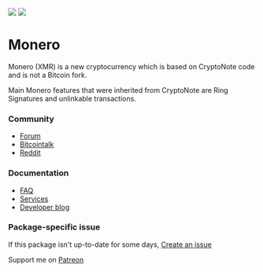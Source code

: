 ﻿[![](https://img.shields.io/chocolatey/v/monero?color=green&label=monero)](https://chocolatey.org/packages/monero) [![](https://img.shields.io/chocolatey/dt/monero)](https://chocolatey.org/packages/monero)

# Monero
Monero (XMR) is a new cryptocurrency which is based on CryptoNote code and is not a Bitcoin fork.

Main Monero features that were inherited from CryptoNote are Ring Signatures and unlinkable transactions.

### Community
* [Forum](https://forum.getmonero.org/)
* [Bitcointalk](https://bitcointalk.org/index.php?topic=583449.0)
* [Reddit](http://www.reddit.com/r/monero)

### Documentation
* [FAQ](http://monero.org/faq/)
* [Services](http://monero.org/services/)
* [Developer blog](https://getmonero.org/blog/)

### Package-specific issue
If this package isn't up-to-date for some days, [Create an issue](https://github.com/tunisiano187/Chocolatey-packages/issues/new/choose)

Support me on [Patreon](https://www.patreon.com/bePatron?u=39585820)